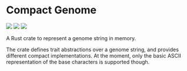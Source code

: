 # Compact Genome

[![](http://meritbadge.herokuapp.com/compact-genome)](https://crates.io/crates/compact-genome)
[![](https://docs.rs/compact-genome/badge.svg)](https://docs.rs/compact-genome)
![](https://github.com/sebschmi/compact-genome-rs/workflows/Tests%20and%20Lints/badge.svg?branch=master)

A Rust crate to represent a genome string in memory.

The crate defines trait abstractions over a genome string, and provides different compact implementations.
At the moment, only the basic ASCII representation of the base characters is supported though.
